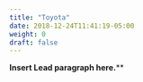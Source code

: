 ```yaml
---
title: "Toyota"
date: 2018-12-24T11:41:19-05:00
weight: 0
draft: false
---
```


**Insert Lead paragraph here.****
